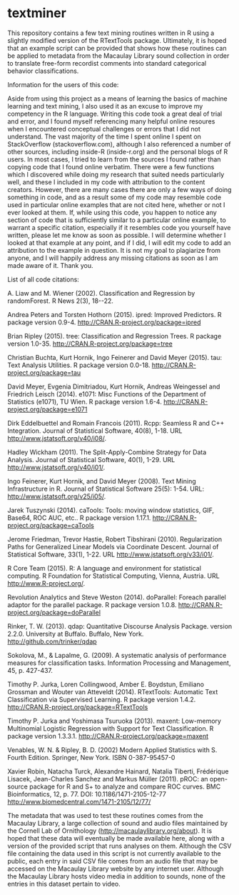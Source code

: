 textminer
=========

This repository contains a few text mining routines written in R using a slightly modified version of the RTextTools package. Ultimately, it is hoped that an example script can be provided that shows how these routines can be applied to metadata from the Macaulay Library sound collection in order to translate free-form recordist comments into standard categorical behavior classifications.

Information for the users of this code:
    
Aside from using this project as a means of learning the basics of machine learning and text mining, I also used it as an excuse to improve my competency in the R language. Writing this code took a great deal of trial and error, and I found myself referencing many helpful online resoures when I encountered conceptual challenges or errors that I did not understand. The vast majority of the time I spent online I spent on StackOverflow (stackoverflow.com), although I also referenced a number of other sources, including inside-R (inside-r.org) and the personal blogs of R users. In most cases, I tried to learn from the sources I found rather than copying code that I found online verbatim. There were a few functions which I  discovered while doing my research that suited needs particularly well, and these I included in my code with attribution to the content creators. However, there are many cases there are only a few ways of doing something in code, and as a result some of my code may resemble code used in particular online examples that are not cited here, whether or not I ever looked at them. If, while using  this code, you happen to notice any section of code that is sufficiently similar to a particular online example, to warrant a specific citation, especially if it resembles code you yourself have written, please let me know as soon as possible. I will determine whether I looked at that example at any point, and if I did, I will edit my code to add an attribution to the example in question. It is not my goal to plagiarize from anyone, and I will happily address any missing citations as soon as I am made aware of it. Thank you.

List of all code citations:
    
A. Liaw and M. Wiener (2002). Classification and Regression by randomForest. R News 2(3), 18--22.
  
Andrea Peters and Torsten Hothorn (2015). ipred: Improved Predictors. R package version 0.9-4.
  http://CRAN.R-project.org/package=ipred
  
Brian Ripley (2015). tree: Classification and Regression Trees. R package version 1.0-35.
  http://CRAN.R-project.org/package=tree
  
Christian Buchta, Kurt Hornik, Ingo Feinerer and David Meyer (2015). tau: Text Analysis Utilities. R package version
  0.0-18. http://CRAN.R-project.org/package=tau
  
David Meyer, Evgenia Dimitriadou, Kurt Hornik, Andreas Weingessel and Friedrich Leisch (2014). e1071: Misc Functions of the
  Department of Statistics (e1071), TU Wien. R package version 1.6-4. http://CRAN.R-project.org/package=e1071
    
Dirk Eddelbuettel and Romain Francois (2011). Rcpp: Seamless R and C++ Integration. Journal of Statistical Software, 40(8),
  1-18. URL http://www.jstatsoft.org/v40/i08/.
  
Hadley Wickham (2011). The Split-Apply-Combine Strategy for Data Analysis. Journal of Statistical Software, 40(1), 1-29.
  URL http://www.jstatsoft.org/v40/i01/.
    
Ingo Feinerer, Kurt Hornik, and David Meyer (2008). Text Mining Infrastructure in R. Journal of Statistical Software 25(5):
  1-54. URL: http://www.jstatsoft.org/v25/i05/.
  
Jarek Tuszynski (2014). caTools: Tools: moving window statistics, GIF, Base64, ROC AUC, etc.. R package version 1.17.1.
  http://CRAN.R-project.org/package=caTools
  
Jerome Friedman, Trevor Hastie, Robert Tibshirani (2010). Regularization Paths for Generalized Linear Models via Coordinate
  Descent. Journal of Statistical Software, 33(1), 1-22. URL http://www.jstatsoft.org/v33/i01/.
  
R Core Team (2015). R: A language and environment for statistical computing. R Foundation for Statistical Computing,
  Vienna, Austria. URL http://www.R-project.org/.
  
Revolution Analytics and Steve Weston (2014). doParallel: Foreach parallel adaptor for the parallel package. R package
  version 1.0.8. http://CRAN.R-project.org/package=doParallel
  
Rinker, T. W. (2013). qdap: Quantitative Discourse Analysis Package. version 2.2.0. University at Buffalo. Buffalo, New
  York. http://github.com/trinker/qdap
  
Sokolova, M., & Lapalme, G. (2009). A systematic analysis of performance measures for classification tasks. Information            Processing and Management, 45, p. 427-437.
  
Timothy P. Jurka, Loren Collingwood, Amber E. Boydstun, Emiliano Grossman and Wouter van Atteveldt (2014). RTextTools:
  Automatic Text Classification via Supervised Learning. R package version 1.4.2.
  http://CRAN.R-project.org/package=RTextTools
  
Timothy P. Jurka and Yoshimasa Tsuruoka (2013). maxent: Low-memory Multinomial Logistic Regression with Support for Text
  Classification. R package version 1.3.3.1. http://CRAN.R-project.org/package=maxent
  
Venables, W. N. & Ripley, B. D. (2002) Modern Applied Statistics with S. Fourth Edition. Springer, New York. ISBN
  0-387-95457-0
  
Xavier Robin, Natacha Turck, Alexandre Hainard, Natalia Tiberti, Frédérique Lisacek, Jean-Charles Sanchez and Markus Müller
  (2011). pROC: an open-source package for R and S+ to analyze and compare ROC curves. BMC Bioinformatics, 12, p. 77.  DOI:
  10.1186/1471-2105-12-77 <http://www.biomedcentral.com/1471-2105/12/77/>

The metadata that was used to test these routines comes from the Macaulay Library, a large collection of sound and audio files maintained by the Cornell Lab of Ornithology (http://macaulaylibrary.org/about). It is hoped that these data will eventually be made available here, along with a version of the provided script that runs analyses on them. Although the CSV file containing the data used in this script is not currently available to the public, each entry in said CSV file comes from an audio file that may be accessed on the Macaulay Library website by any internet user. Although the Macaulay Library hosts video media in addition to sounds, none of the entries in this dataset pertain to video.

